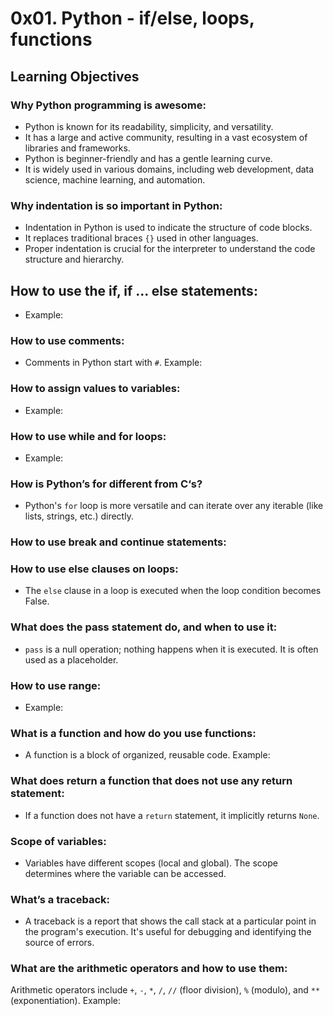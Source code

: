 # 0x01. Python - if/else, loops, functions


## Learning Objectives
### Why Python programming is awesome:
- Python is known for its readability, simplicity, and versatility.
- It has a large and active community, resulting in a vast ecosystem of libraries and frameworks.
- Python is beginner-friendly and has a gentle learning curve.
- It is widely used in various domains, including web development, data science, machine learning, and automation.

### Why indentation is so important in Python:
- Indentation in Python is used to indicate the structure of code blocks.
- It replaces traditional braces `{}` used in other languages.
- Proper indentation is crucial for the interpreter to understand the code structure and hierarchy.

## How to use the if, if ... else statements:
- Example:

### How to use comments:
- Comments in Python start with `#`. Example:



### How to assign values to variables:
- Example:

### How to use while and for loops:
- Example:


### How is Python’s for different from C‘s?
- Python's `for` loop is more versatile and can iterate over any iterable (like lists, strings, etc.) directly.

### How to use break and continue statements:


### How to use else clauses on loops:
- The `else` clause in a loop is executed when the loop condition becomes False.


### What does the pass statement do, and when to use it:

- `pass` is a null operation; nothing happens when it is executed. It is often used as a placeholder.


### How to use range:
- Example:


### What is a function and how do you use functions:
- A function is a block of organized, reusable code. Example:


### What does return a function that does not use any return statement:
- If a function does not have a `return` statement, it implicitly returns `None`.

### Scope of variables:
- Variables have different scopes (local and global). The scope determines where the variable can be accessed.

### What’s a traceback:
- A traceback is a report that shows the call stack at a particular point in the program's execution. It's useful for debugging and identifying the source of errors.

### What are the arithmetic operators and how to use them:

Arithmetic operators include `+`, `-`, `*`, `/`, `//` (floor division), `%` (modulo), and `**` (exponentiation). Example:
